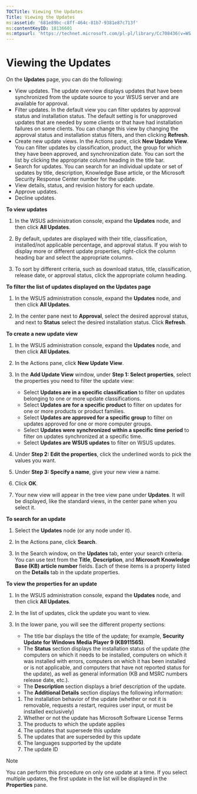 ```yaml
---
TOCTitle: Viewing the Updates
Title: Viewing the Updates
ms:assetid: '681e89bc-c8ff-464c-81b7-9381e87c713f'
ms:contentKeyID: 18136601
ms:mtpsurl: 'https://technet.microsoft.com/pl-pl/library/Cc708436(v=WS.10)'
---
```


Viewing the Updates
===================

On the **Updates** page, you can do the following:

-   View updates. The update overview displays updates that have been synchronized from the update source to your WSUS server and are available for approval.
-   Filter updates. In the default view you can filter updates by approval status and installation status. The default setting is for unapproved updates that are needed by some clients or that have had installation failures on some clients. You can change this view by changing the approval status and installation status filters, and then clicking **Refresh**.
-   Create new update views. In the Actions pane, click **New Update View**. You can filter updates by classification, product, the group for which they have been approved, and synchronization date. You can sort the list by clicking the appropriate column heading in the title bar.
-   Search for updates. You can search for an individual update or set of updates by title, description, Knowledge Base article, or the Microsoft Security Response Center number for the update.
-   View details, status, and revision history for each update.
-   Approve updates.
-   Decline updates.

**To view updates**
1.  In the WSUS administration console, expand the **Updates** node, and then click **All Updates**.

2.  By default, updates are displayed with their title, classification, installed/not applicable percentage, and approval status. If you wish to display more or different update properties, right-click the column heading bar and select the appropriate columns.

3.  To sort by different criteria, such as download status, title, classification, release date, or approval status, click the appropriate column heading.

**To filter the list of updates displayed on the Updates page**
1.  In the WSUS administration console, expand the **Updates** node, and then click **All Updates**.

2.  In the center pane next to **Approval**, select the desired approval status, and next to **Status** select the desired installation status. Click **Refresh**.

**To create a new update view**
1.  In the WSUS administration console, expand the **Updates** node, and then click **All Updates**.

2.  In the Actions pane, click **New Update View**.

3.  In the **Add Update View** window, under **Step 1: Select properties**, select the properties you need to filter the update view:

    -   Select **Updates are in a specific classification** to filter on updates belonging to one or more update classifications.
    -   Select **Updates are for a specific product** to filter on updates for one or more products or product families.
    -   Select **Updates are approved for a specific group** to filter on updates approved for one or more computer groups.
    -   Select **Updates were synchronized within a specific time period** to filter on updates synchronized at a specific time.
    -   Select **Updates are WSUS updates** to filter on WSUS updates.

4.  Under **Step 2: Edit the properties**, click the underlined words to pick the values you want.

5.  Under **Step 3: Specify a name**, give your new view a name.

6.  Click **OK**.

7.  Your new view will appear in the tree view pane under **Updates**. It will be displayed, like the standard views, in the center pane when you select it.

**To search for an update**
1.  Select the **Updates** node (or any node under it).

2.  In the Actions pane, click **Search**.

3.  In the Search window, on the **Updates** tab, enter your search criteria. You can use text from the **Title**, **Description**, and **Microsoft Knowledge Base (KB) article number** fields. Each of these items is a property listed on the **Details** tab in the update properties.

**To view the properties for an update**
1.  In the WSUS administration console, expand the **Updates** node, and then click **All Updates**.

2.  In the list of updates, click the update you want to view.

3.  In the lower pane, you will see the different property sections:

    -   The title bar displays the title of the update; for example, **Security Update for Windows Media Player 9 (KB911565)**.
    -   The **Status** section displays the installation status of the update (the computers on which it needs to be installed, computers on which it was installed with errors, computers on which it has been installed or is not applicable, and computers that have not reported status for the update), as well as general information (KB and MSRC numbers release date, etc.).
    -   The **Description** section displays a brief description of the update.
    -   The **Additional Details** section displays the following information:

    1.  The installation behavior of the update (whether or not it is removable, requests a restart, requires user input, or must be installed exclusively)
    2.  Whether or not the update has Microsoft Software License Terms
    3.  The products to which the update applies
    4.  The updates that supersede this update
    5.  The updates that are superseded by this update
    6.  The languages supported by the update
    7.  The update ID

> [!note]  
> You can perform this procedure on only one update at a time. If you select multiple updates, the first update in the list will be displayed in the **Properties** pane. 
